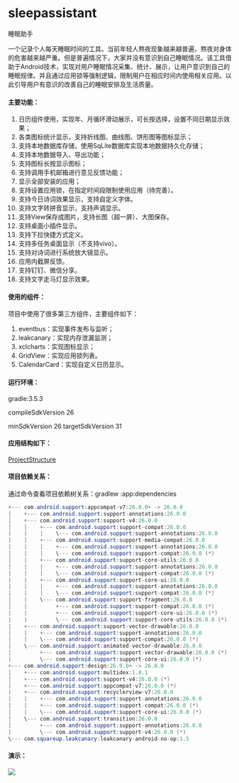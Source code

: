 # sleepassistant


睡眠助手


一个记录个人每天睡眠时间的工具。当前年轻人熬夜现象越来越普遍，熬夜对身体的危害越来越严重。但是普遍情况下，大家并没有意识到自己睡眠情况。该工具借助于Android技术，实现对用户睡眠情况采集、统计、展示，让用户意识到自己的睡眠规律。并且通过应用锁等强制逻辑，限制用户在相应时间内使用相关应用。以此引导用户有意识的改善自己的睡眠安排及生活质量。


#### 主要功能：


1. 日历组件使用，实现年、月循环滑动展示，可长按选择，设置不同日期显示效果；
2. 各类图标统计显示，支持折线图、曲线图、饼形图等图标显示；
3. 支持本地数据库存储，使用SqLite数据库实现本地数据持久化存储；
4. 支持本地数据导入、导出功能；
5. 支持图标长按显示图标；
6. 支持调用手机邮箱进行意见反馈功能；
7. 显示全部安装的应用；
8. 支持设置应用锁，在指定时间段限制使用应用（待完善）。
9. 支持今日诗词效果显示，支持自定义字体。
10. 支持文字转拼音显示，支持声调显示。
11. 支持View保存成图片，支持长图（超一屏）、大图保存。
12. 支持桌面小插件显示。
13. 支持下拉快捷方式定义。
14. 支持多任务桌面显示（不支持vivo）。
15. 支持对诗词进行系统放大镜显示。
16. 应用内截屏反馈。
17. 支持钉钉、微信分享。
18. 支持文字走马灯显示效果。



#### 使用的组件：


项目中使用了很多第三方组件，主要组件如下：


1.  eventbus：实现事件发布与监听； 
2.  leakcanary：实现内存泄漏监测； 
3.  xclcharts：实现图标显示； 
4.  GridView：实现应用锁列表。 
5.  CalendarCard：实现自定义日历显示。 



#### 运行环境：


gradle:3.5.3


compileSdkVersion 26


minSdkVersion 26
targetSdkVersion 31


#### 应用结构如下：


[ProjectStructure](./ProjectStructure.md)


#### 项目依赖关系：


通过命令查看项目依赖树关系：gradlew :app:dependencies


```java
+--- com.android.support:appcompat-v7:26.0.0+ -> 26.0.0
|    +--- com.android.support:support-annotations:26.0.0
|    +--- com.android.support:support-v4:26.0.0
|    |    +--- com.android.support:support-compat:26.0.0
|    |    |    \--- com.android.support:support-annotations:26.0.0
|    |    +--- com.android.support:support-media-compat:26.0.0
|    |    |    +--- com.android.support:support-annotations:26.0.0
|    |    |    \--- com.android.support:support-compat:26.0.0 (*)
|    |    +--- com.android.support:support-core-utils:26.0.0
|    |    |    +--- com.android.support:support-annotations:26.0.0
|    |    |    \--- com.android.support:support-compat:26.0.0 (*)
|    |    +--- com.android.support:support-core-ui:26.0.0
|    |    |    +--- com.android.support:support-annotations:26.0.0
|    |    |    \--- com.android.support:support-compat:26.0.0 (*)
|    |    \--- com.android.support:support-fragment:26.0.0
|    |         +--- com.android.support:support-compat:26.0.0 (*)
|    |         +--- com.android.support:support-core-ui:26.0.0 (*)
|    |         \--- com.android.support:support-core-utils:26.0.0 (*)
|    +--- com.android.support:support-vector-drawable:26.0.0
|    |    +--- com.android.support:support-annotations:26.0.0
|    |    \--- com.android.support:support-compat:26.0.0 (*)
|    \--- com.android.support:animated-vector-drawable:26.0.0
|         +--- com.android.support:support-vector-drawable:26.0.0 (*)
|         \--- com.android.support:support-core-ui:26.0.0 (*)
+--- com.android.support:design:26.0.0+ -> 26.0.0
|    +--- com.android.support:multidex:1.0.1
|    +--- com.android.support:support-v4:26.0.0 (*)
|    +--- com.android.support:appcompat-v7:26.0.0 (*)
|    +--- com.android.support:recyclerview-v7:26.0.0
|    |    +--- com.android.support:support-annotations:26.0.0
|    |    +--- com.android.support:support-compat:26.0.0 (*)
|    |    \--- com.android.support:support-core-ui:26.0.0 (*)
|    \--- com.android.support:transition:26.0.0
|         +--- com.android.support:support-annotations:26.0.0
|         \--- com.android.support:support-v4:26.0.0 (*)
\--- com.squareup.leakcanary:leakcanary-android-no-op:1.5
```


#### 演示：


![](demo.gif#crop=0&crop=0&crop=1&crop=1&id=iPqa0&originalType=binary&ratio=1&rotation=0&showTitle=false&status=done&style=none&title=)
